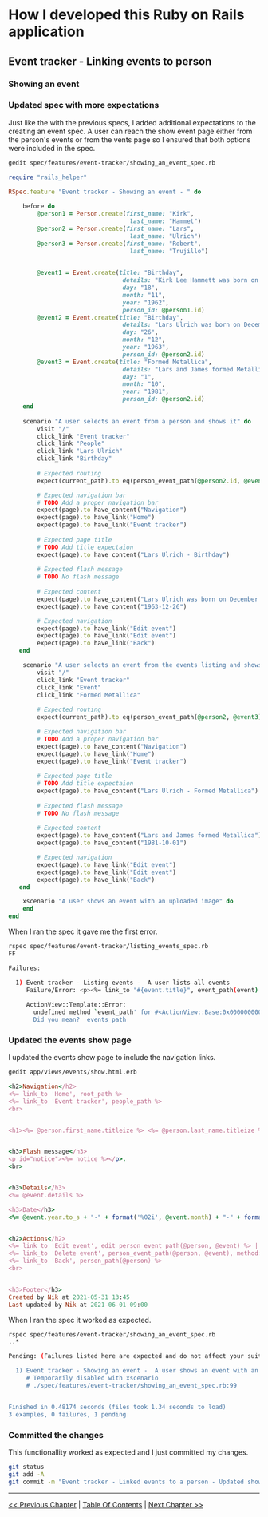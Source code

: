 # How I developed this Ruby on Rails application #


## Event tracker - Linking events to person ##


### Showing an event ###


### Updated spec with more expectations ###
Just like the with the previous specs, I added additional expectations to the creating an event spec. A user can reach the show event page either from the person's events or from the vents page so I ensured that both options were included in the spec.
```bash
gedit spec/features/event-tracker/showing_an_event_spec.rb
```


```ruby
require "rails_helper"

RSpec.feature "Event tracker - Showing an event - " do
    
    before do
        @person1 = Person.create(first_name: "Kirk",
                                  last_name: "Hammet") 
        @person2 = Person.create(first_name: "Lars",
                                  last_name: "Ulrich")
        @person3 = Person.create(first_name: "Robert",
                                  last_name: "Trujillo")
                                  

        @event1 = Event.create(title: "Birthday",
                                details: "Kirk Lee Hammett was born on November 18, 1962)",
                                day: "18",
                                month: "11",
                                year: "1962",
                                person_id: @person1.id)
        @event2 = Event.create(title: "Birthday",
                                details: "Lars Ulrich was born on December 26, 1963)",
                                day: "26",
                                month: "12",
                                year: "1963",
                                person_id: @person2.id)
        @event3 = Event.create(title: "Formed Metallica",
                                details: "Lars and James formed Metallica",
                                day: "1",
                                month: "10",
                                year: "1981",
                                person_id: @person2.id)
    end
                                
    scenario "A user selects an event from a person and shows it" do
        visit "/"
        click_link "Event tracker"
        click_link "People"
        click_link "Lars Ulrich"
        click_link "Birthday"
        
        # Expected routing
        expect(current_path).to eq(person_event_path(@person2.id, @event2.id))

        # Expected navigation bar
        # TODO Add a proper navigation bar
        expect(page).to have_content("Navigation")
        expect(page).to have_link("Home")
        expect(page).to have_link("Event tracker") 
        
        # Expected page title
        # TODO Add title expectaion
        expect(page).to have_content("Lars Ulrich - Birthday")
        
        # Expected flash message
        # TODO No flash message
        
        # Expected content
        expect(page).to have_content("Lars Ulrich was born on December 26, 1963")
        expect(page).to have_content("1963-12-26")

        # Expected navigation
        expect(page).to have_link("Edit event")
        expect(page).to have_link("Edit event")
        expect(page).to have_link("Back")
   end

    scenario "A user selects an event from the events listing and shows it" do
        visit "/"
        click_link "Event tracker"
        click_link "Event"
        click_link "Formed Metallica"
        
        # Expected routing
        expect(current_path).to eq(person_event_path(@person2, @event3))

        # Expected navigation bar
        # TODO Add a proper navigation bar
        expect(page).to have_content("Navigation")
        expect(page).to have_link("Home")
        expect(page).to have_link("Event tracker") 
        
        # Expected page title
        # TODO Add title expectaion
        expect(page).to have_content("Lars Ulrich - Formed Metallica")
        
        # Expected flash message
        # TODO No flash message
        
        # Expected content
        expect(page).to have_content("Lars and James formed Metallica")
        expect(page).to have_content("1981-10-01")

        # Expected navigation
        expect(page).to have_link("Edit event")
        expect(page).to have_link("Edit event")
        expect(page).to have_link("Back")
   end

    xscenario "A user shows an event with an uploaded image" do
    end
end
```

When I ran the spec it gave me the first error.
```bash
rspec spec/features/event-tracker/listing_events_spec.rb 
FF

Failures:

  1) Event tracker - Listing events -  A user lists all events
     Failure/Error: <p><%= link_to "#{event.title}", event_path(event) %> <%= "#{event.year}-#{'%02i' %event.month}-#{'%02i' %event.day}" %></p>
     
     ActionView::Template::Error:
       undefined method `event_path' for #<ActionView::Base:0x00000000009420>
       Did you mean?  events_path
```


### Updated the events show page ###
I updated the events show page to include the navigation links.
```bash
gedit app/views/events/show.html.erb
```

```ruby
<h2>Navigation</h2>
<%= link_to 'Home', root_path %>
<%= link_to 'Event tracker', people_path %> 
<br>


<h1><%= @person.first_name.titleize %> <%= @person.last_name.titleize %> - <%= @event.title.upcase_first %> </h1>


<h3>Flash message</h3>
<p id="notice"><%= notice %></p>. 
<br>


<h3>Details</h3>
<%= @event.details %>

<h3>Date</h3>
<%= @event.year.to_s + "-" + format('%02i', @event.month) + "-" + format('%02i', @event.day)%>


<h2>Actions</h2>
<%= link_to 'Edit event', edit_person_event_path(@person, @event) %> | 
<%= link_to 'Delete event', person_event_path(@person, @event), method: :delete, data: { confirm: "Are you sure you want to delete the person?" } %> | 
<%= link_to 'Back', person_path(@person) %>
<br>


<h3>Footer</h3>
Created by Nik at 2021-05-31 13:45
Last updated by Nik at 2021-06-01 09:00
```


When I ran the spec it worked as expected.
```bash
rspec spec/features/event-tracker/showing_an_event_spec.rb 
..*

Pending: (Failures listed here are expected and do not affect your suite's status)

  1) Event tracker - Showing an event -  A user shows an event with an uploaded image
     # Temporarily disabled with xscenario
     # ./spec/features/event-tracker/showing_an_event_spec.rb:99


Finished in 0.48174 seconds (files took 1.34 seconds to load)
3 examples, 0 failures, 1 pending
```


### Committed the changes ###
This functionallity worked as expected and I just committed my changes.
```bash
git status
git add -A
git commit -m "Event tracker - Linked events to a person - Updated showing an event"
```

----------
[<< Previous Chapter](../section_5_linking_events_to_person/5_7_listing_events.md) | [Table Of Contents](../how_i_developed_this_rails_application.md) | [Next Chapter >>](../section_5_event_tracker_linking_events_to_person/5_9_editing_an_event.md)
